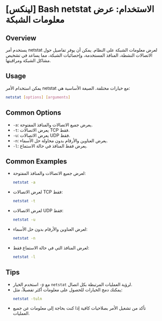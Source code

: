 # [لينكس] Bash netstat الاستخدام: عرض معلومات الشبكة

## Overview
يستخدم أمر netstat لعرض معلومات الشبكة على النظام. يمكن أن يوفر تفاصيل حول الاتصالات النشطة، المنافذ المستخدمة، وإحصائيات الشبكة، مما يساعد في تشخيص مشاكل الشبكة ومراقبتها.

## Usage
يمكن استخدام الأمر netstat مع خيارات مختلفة. الصيغة الأساسية هي:

```bash
netstat [options] [arguments]
```

## Common Options
- `-a`: يعرض جميع الاتصالات والمنافذ المفتوحة.
- `-t`: يعرض الاتصالات TCP فقط.
- `-u`: يعرض الاتصالات UDP فقط.
- `-n`: يعرض العناوين والأرقام بدون محاولة حل الأسماء.
- `-l`: يعرض فقط المنافذ في حالة الاستماع.

## Common Examples
- لعرض جميع الاتصالات والمنافذ المفتوحة:
  ```bash
  netstat -a
  ```

- لعرض الاتصالات TCP فقط:
  ```bash
  netstat -t
  ```

- لعرض الاتصالات UDP فقط:
  ```bash
  netstat -u
  ```

- لعرض العناوين والأرقام بدون حل الأسماء:
  ```bash
  netstat -n
  ```

- لعرض المنافذ التي في حالة الاستماع فقط:
  ```bash
  netstat -l
  ```

## Tips
- استخدم الخيار `-p` مع `netstat` لرؤية العمليات المرتبطة بكل اتصال.
- يمكنك دمج الخيارات للحصول على معلومات أكثر تفصيلاً، مثل:
  ```bash
  netstat -tuln
  ```
- تأكد من تشغيل الأمر بصلاحيات كافية إذا كنت بحاجة إلى معلومات عن جميع العمليات.